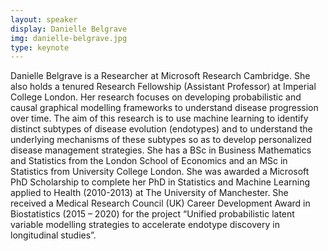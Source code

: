 ```yaml
---
layout: speaker
display: Danielle Belgrave
img: danielle-belgrave.jpg
type: keynote
---
```

Danielle Belgrave is a Researcher at Microsoft Research Cambridge. She also holds a tenured Research Fellowship (Assistant Professor) at Imperial College London. Her research focuses on developing probabilistic and causal graphical modelling frameworks to understand disease progression over time. The aim of this research is to use machine learning to identify distinct subtypes of disease evolution (endotypes) and to understand the underlying mechanisms of these subtypes so as to develop personalized disease management strategies. She has a BSc in Business Mathematics and Statistics from the London School of Economics and an MSc in Statistics from University College London. She was awarded a Microsoft PhD Scholarship to complete her PhD in Statistics and Machine Learning applied to Health (2010-2013) at The University of Manchester.  She received a Medical Research Council (UK) Career Development Award in Biostatistics (2015 – 2020) for the project “Unified probabilistic latent variable modelling strategies to accelerate endotype discovery in longitudinal studies”. 